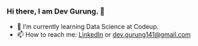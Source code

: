 ### Hi there, I am Dev Gurung. 👋

- 🌱 I’m currently learning Data Science at Codeup.
- 📫 How to reach me: [LinkedIn](https://www.linkedin.com/in/devgurung141/) or dev.gurung141@gmail.com 





<!--
**devgurung141/devgurung141** is a ✨ _special_ ✨ repository because its `README.md` (this file) appears on your GitHub profile.

Here are some ideas to get you started:

- 🔭 I’m currently working on ...
- 🌱 I’m currently learning ...
- 👯 I’m looking to collaborate on ...
- 🤔 I’m looking for help with ...
- 💬 Ask me about ...
- 📫 How to reach me: ...
- 😄 Pronouns: ...
- ⚡ Fun fact: ...
-->
